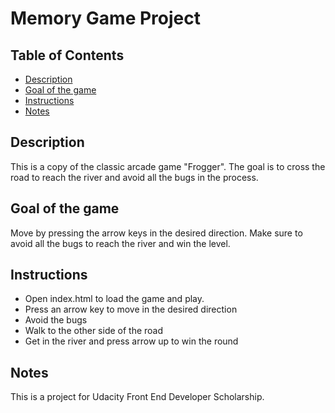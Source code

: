 # Memory Game Project

## Table of Contents

* [Description](#description)
* [Goal of the game](#goalofthegame)
* [Instructions](#instructions)
* [Notes](#notes)

## Description

This is a copy of the classic arcade game "Frogger". The goal is to cross the road to reach the river and avoid all the bugs in the process.


## Goal of the game

Move by pressing the arrow keys in the desired direction. Make sure to avoid all the bugs to reach the river and win the level.

## Instructions

* Open index.html to load the game and play.
* Press an arrow key to move in the desired direction
* Avoid the bugs
* Walk to the other side of the road
* Get in the river and press arrow up to win the round

## Notes

This is a project for Udacity Front End Developer Scholarship.
